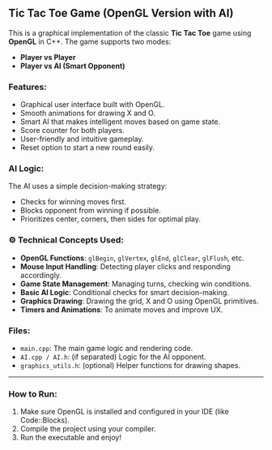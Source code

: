 ## Tic Tac Toe Game (OpenGL Version with AI)

This is a graphical implementation of the classic **Tic Tac Toe** game using **OpenGL** in C++. The game supports two modes: 
- **Player vs Player**
- **Player vs AI (Smart Opponent)**

###  Features:
- Graphical user interface built with OpenGL.
- Smooth animations for drawing X and O.
- Smart AI that makes intelligent moves based on game state.
- Score counter for both players.
- User-friendly and intuitive gameplay.
- Reset option to start a new round easily.

###  AI Logic:
The AI uses a simple decision-making strategy:
- Checks for winning moves first.
- Blocks opponent from winning if possible.
- Prioritizes center, corners, then sides for optimal play.

### ⚙ Technical Concepts Used:
- **OpenGL Functions**: `glBegin`, `glVertex`, `glEnd`, `glClear`, `glFlush`, etc.
- **Mouse Input Handling**: Detecting player clicks and responding accordingly.
- **Game State Management**: Managing turns, checking win conditions.
- **Basic AI Logic**: Conditional checks for smart decision-making.
- **Graphics Drawing**: Drawing the grid, X and O using OpenGL primitives.
- **Timers and Animations**: To animate moves and improve UX.

###  Files:
- `main.cpp`: The main game logic and rendering code.
- `AI.cpp / AI.h`: (if separated) Logic for the AI opponent.
- `graphics_utils.h`: (optional) Helper functions for drawing shapes.

---

###  How to Run:
1. Make sure OpenGL is installed and configured in your IDE (like Code::Blocks).
2. Compile the project using your compiler.
3. Run the executable and enjoy!

